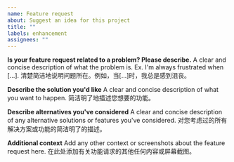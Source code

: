```yaml
---
name: Feature request
about: Suggest an idea for this project
title: ""
labels: enhancement
assignees: ""
---
```


**Is your feature request related to a problem? Please describe.**
A clear and concise description of what the problem is. Ex. I'm always frustrated when [...].
清楚简洁地说明问题所在。例如，当[...]时，我总是感到沮丧。

**Describe the solution you'd like**
A clear and concise description of what you want to happen.
简洁明了地描述您想要的功能。

**Describe alternatives you've considered**
A clear and concise description of any alternative solutions or features you've considered.
对您考虑过的所有解决方案或功能的简洁明了的描述。

**Additional context**
Add any other context or screenshots about the feature request here.
在此处添加有关功能请求的其他任何内容或屏幕截图。
